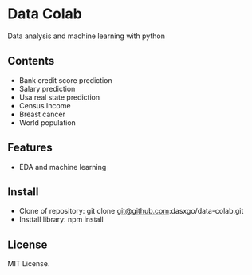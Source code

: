 # **Data Colab**

Data analysis and machine learning with python 

## **Contents**

- Bank credit score prediction
- Salary prediction
- Usa real state prediction
- Census Income
- Breast cancer
- World population

## **Features**

- EDA and machine learning

## **Install**

- Clone of repository: git clone git@github.com:dasxgo/data-colab.git
- Insttall library: npm install


## **License** 

MIT License.





